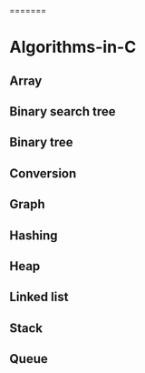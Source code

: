 =======
# Algorithms-in-C

## Array 

## Binary search tree

## Binary tree

## Conversion 

## Graph

## Hashing

## Heap

## Linked list

## Stack

## Queue
